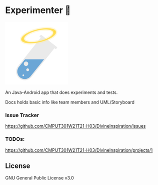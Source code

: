 # Experimenter 🧪

<img src="img/logo.png" alt="logo" width=200 />

An Java-Android app that does experiments and tests.



Docs holds basic info like team members and UML/Storyboard



### Issue Tracker

https://github.com/CMPUT301W21T21-H03/DivineInspiration/issues



### TODOs:

https://github.com/CMPUT301W21T21-H03/DivineInspiration/projects/1



## License

GNU General Public License v3.0